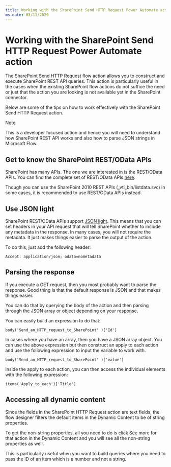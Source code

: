 ```yaml
---
title: Working with the SharePoint Send HTTP Request Power Automate action
ms.date: 03/11/2020
---
```


# Working with the SharePoint Send HTTP Request Power Automate action

The SharePoint Send HTTP Request flow action allows you to construct and execute SharePoint REST API queries. This action is particularly useful in the cases when the existing SharePoint flow actions do not suffice the need or just that the action you are looking is not available yet in the SharePoint connector.

Below are some of the tips on how to work effectively with the SharePoint Send HTTP Request action.

> [!NOTE]
> This is a developer focused action and hence you will need to understand how SharePoint REST API works and also how to parse JSON strings in Microsoft Flow.

## Get to know the SharePoint REST/OData APIs

SharePoint has many APIs. The one we are interested in is the REST/OData APIs. You can find the complete set of REST/OData APIs [here](https://docs.microsoft.com/sharepoint/dev/sp-add-ins/get-to-know-the-sharepoint-rest-service#bk_learnmore).

Though you can use the SharePoint 2010 REST APIs (_vti_bin/listdata.svc) in some cases, it is recommended to use REST/OData APIs instead.

## Use JSON light

SharePoint REST/OData APIs support [JSON light](https://www.microsoft.com/microsoft-365/blog/2014/08/13/json-light-support-rest-sharepoint-api-released/). This means that you can set headers in your API request that will tell SharePoint whether to include any metadata in the response. In many cases, you will not require the metadata. It just makes things easier to parse the output of the action.

To do this, just add the following header:

```http
Accept: application/json; odata=nometadata
```

## Parsing the response

If you execute a GET request, then you most probably want to parse the response. Good thing is that the default response is JSON and that makes things easier.

You can do that by querying the body of the action and then parsing through the JSON array or object depending on your response.

You can easily build an expression to do that:

```http
body('Send_an_HTTP_request_to_SharePoint' )['Id']
```

In cases where you have an array, then you have a JSON array object. You can use the above expression but then construct an apply to each action and use the following expression to input the variable to work with.

```http
body('Send_an_HTTP_request_to_SharePoint' )['value']
```

Inside the apply to each action, you can then access the individual  elements with the following expression:

```http
items('Apply_to_each')['Title']
```

## Accessing all dynamic content

Since the fields in the SharePoint HTTP Request action are text fields, the flow designer filters the default items in the Dynamic Content to be of string properties.

To get the non-string properties, all you need to do is click See more for that action in the Dynamic Content and you will see all the non-string properties as well.

This is particularly useful when you want to build queries where you need to pass the ID of an item which is a number and not a string.
